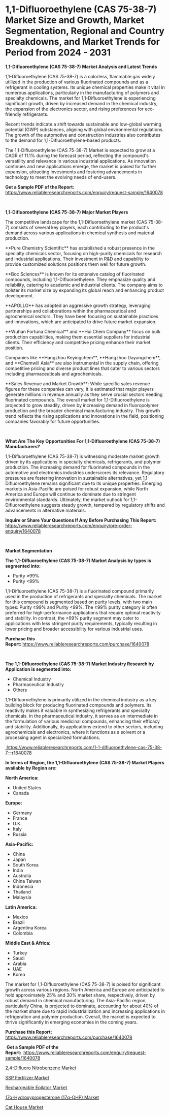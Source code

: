 <p><h1>1,1-Difluoroethylene (CAS 75-38-7) Market Size and Growth, Market Segmentation, Regional and Country Breakdowns, and Market Trends for Period from 2024 -  2031</h1></p><p><strong>1,1-Difluoroethylene (CAS 75-38-7) Market Analysis and Latest Trends</strong></p>
<p><p>1,1-Difluoroethylene (CAS 75-38-7) is a colorless, flammable gas widely utilized in the production of various fluorinated compounds and as a refrigerant in cooling systems. Its unique chemical properties make it vital in numerous applications, particularly in the manufacturing of polymers and specialty chemicals. The market for 1,1-Difluoroethylene is experiencing significant growth, driven by increased demand in the chemical industry, the expansion of the electronics sector, and rising preferences for eco-friendly refrigerants.</p><p>Recent trends indicate a shift towards sustainable and low-global warming potential (GWP) substances, aligning with global environmental regulations. The growth of the automotive and construction industries also contributes to the demand for 1,1-Difluoroethylene-based products.</p><p>The 1,1-Difluoroethylene (CAS 75-38-7) Market is expected to grow at a CAGR of 11.1% during the forecast period, reflecting the compound's versatility and relevance in various industrial applications. As innovation continues and new applications emerge, the market is poised for further expansion, attracting investments and fostering advancements in technology to meet the evolving needs of end-users.</p></p>
<p><strong>Get a Sample PDF of the Report:&nbsp;</strong> <a href="https://www.reliableresearchreports.com/enquiry/request-sample/1640078?utm_campaign=28&utm_medium=2&utm_source=Github&utm_content=ia&utm_term=25092024&utm_id=11-difluoroethylene-cas-75-38-7">https://www.reliableresearchreports.com/enquiry/request-sample/1640078</a></p>
<p>&nbsp;</p>
<p><strong>1,1-Difluoroethylene (CAS 75-38-7) Major Market Players</strong></p>
<p><p>The competitive landscape for the 1,1-Difluoroethylene market (CAS 75-38-7) consists of several key players, each contributing to the product's demand across various applications in chemical synthesis and material production. </p><p>**Pure Chemistry Scientific** has established a robust presence in the specialty chemicals sector, focusing on high-purity chemicals for research and industrial applications. Their investment in R&D and capability to provide customized solutions positions them well for future growth.</p><p>**Boc Sciences** is known for its extensive catalog of fluorinated compounds, including 1,1-Difluoroethylene. They emphasize quality and reliability, catering to academic and industrial clients. The company aims to bolster its market size by expanding its global reach and enhancing product development.</p><p>**APOLLO** has adopted an aggressive growth strategy, leveraging partnerships and collaborations within the pharmaceutical and agrochemical sectors. They have been focusing on sustainable practices and innovations, which are anticipated to drive future market expansion.</p><p>**Wuhan Fortuna Chemical** and **Hui Chem Company** focus on bulk production capabilities, making them essential suppliers for industrial clients. Their efficiency and competitive pricing enhance their market position.</p><p>Companies like **Hangzhou Keyingchem**, **Hangzhou Dayangchem**, and **Chemwill Asia** are also instrumental in the supply chain, offering competitive pricing and diverse product lines that cater to various sectors including pharmaceuticals and agrochemicals.</p><p>**Sales Revenue and Market Growth**: While specific sales revenue figures for these companies can vary, it is estimated that major players generate millions in revenue annually as they serve crucial sectors needing fluorinated compounds. The overall market for 1,1-Difluoroethylene is projected to grow steadily, driven by increasing demand in fluoropolymer production and the broader chemical manufacturing industry. This growth trend reflects the rising applications and innovations in the field, positioning companies favorably for future opportunities.</p></p>
<p>&nbsp;</p>
<p><strong>What Are The Key Opportunities For 1,1-Difluoroethylene (CAS 75-38-7) Manufacturers?</strong></p>
<p><p>1,1-Difluoroethylene (CAS 75-38-7) is witnessing moderate market growth driven by its applications in specialty chemicals, refrigerants, and polymer production. The increasing demand for fluorinated compounds in the automotive and electronics industries underscores its relevance. Regulatory pressures are fostering innovation in sustainable alternatives, yet 1,1-Difluoroethylene remains significant due to its unique properties. Emerging markets in Asia-Pacific are poised for robust expansion, while North America and Europe will continue to dominate due to stringent environmental standards. Ultimately, the market outlook for 1,1-Difluoroethylene suggests steady growth, tempered by regulatory shifts and advancements in alternative materials.</p></p>
<p><strong>Inquire or Share Your Questions If Any Before Purchasing This Report:</strong> <a href="https://www.reliableresearchreports.com/enquiry/pre-order-enquiry/1640078?utm_campaign=28&utm_medium=2&utm_source=Github&utm_content=ia&utm_term=25092024&utm_id=11-difluoroethylene-cas-75-38-7">https://www.reliableresearchreports.com/enquiry/pre-order-enquiry/1640078</a></p>
<p>&nbsp;</p>
<p><strong>Market Segmentation</strong></p>
<p><strong>The 1,1-Difluoroethylene (CAS 75-38-7) Market Analysis by types is segmented into:</strong></p>
<p><ul><li>Purity ≥99%</li><li>Purity <99%</li></ul></p>
<p><p>1,1-Difluoroethylene (CAS 75-38-7) is a fluorinated compound primarily used in the production of refrigerants and specialty chemicals. The market for this compound is segmented based on purity levels, with two main types: Purity ≥99% and Purity <99%. The ≥99% purity category is often preferred for high-performance applications that require optimal reactivity and stability. In contrast, the <99% purity segment may cater to applications with less stringent purity requirements, typically resulting in lower pricing and broader accessibility for various industrial uses.</p></p>
<p><strong>Purchase this Report:&nbsp;</strong><a href="https://www.reliableresearchreports.com/purchase/1640078?utm_campaign=28&utm_medium=2&utm_source=Github&utm_content=ia&utm_term=25092024&utm_id=11-difluoroethylene-cas-75-38-7">https://www.reliableresearchreports.com/purchase/1640078</a></p>
<p>&nbsp;</p>
<p><strong>The 1,1-Difluoroethylene (CAS 75-38-7) Market Industry Research by Application is segmented into:</strong></p>
<p><ul><li>Chemical Industry</li><li>Pharmaceutical Industry</li><li>Others</li></ul></p>
<p><p>1,1-Difluoroethylene is primarily utilized in the chemical industry as a key building block for producing fluorinated compounds and polymers. Its reactivity makes it valuable in synthesizing refrigerants and specialty chemicals. In the pharmaceutical industry, it serves as an intermediate in the formulation of various medicinal compounds, enhancing their efficacy and stability. Additionally, its applications extend to other sectors, including agrochemicals and electronics, where it functions as a solvent or a processing agent in specialized formulations.</p></p>
<p><a href="https://www.reliableresearchreports.com/1-1-difluoroethylene-cas-75-38-7--r1640078?utm_campaign=28&utm_medium=2&utm_source=Github&utm_content=ia&utm_term=25092024&utm_id=11-difluoroethylene-cas-75-38-7">&nbsp;https://www.reliableresearchreports.com/1-1-difluoroethylene-cas-75-38-7--r1640078</a></p>
<p><strong>In terms of Region, the 1,1-Difluoroethylene (CAS 75-38-7) Market Players available by Region are:</strong></p>
<p>
    <p> <strong> North America: </strong>
        <ul>
            <li>United States</li>
            <li>Canada</li>
        </ul>
        </p> 
    <p> <strong> Europe: </strong>
        <ul>
            <li>Germany</li>
            <li>France</li>
            <li>U.K.</li>
            <li>Italy</li>
            <li>Russia</li>
        </ul>
        </p> 
    <p> <strong> Asia-Pacific: </strong>
        <ul>
            <li>China</li>
            <li>Japan</li>
            <li>South Korea</li>
            <li>India</li>
            <li>Australia</li>
            <li>China Taiwan</li>
            <li>Indonesia</li>
            <li>Thailand</li>
            <li>Malaysia</li>
        </ul>
        </p> 
    <p> <strong> Latin America: </strong>
        <ul>
            <li>Mexico</li>
            <li>Brazil</li>
            <li>Argentina Korea</li>
            <li>Colombia</li>
        </ul>
        </p> 
    <p> <strong> Middle East & Africa: </strong>
        <ul>
            <li>Turkey</li>
            <li>Saudi</li>
            <li>Arabia</li>
            <li>UAE</li>
            <li>Korea</li>
        </ul>
    </p>
    </p>
<p><p>The market for 1,1-Difluoroethylene (CAS 75-38-7) is poised for significant growth across various regions. North America and Europe are anticipated to hold approximately 25% and 30% market share, respectively, driven by robust demand in chemical manufacturing. The Asia-Pacific region, particularly China, is projected to dominate, accounting for about 40% of the market share due to rapid industrialization and increasing applications in refrigeration and polymer production. Overall, the market is expected to thrive significantly in emerging economies in the coming years.</p></p>
<p><strong>Purchase this Report: </strong><a href="https://www.reliableresearchreports.com/purchase/1640078?utm_campaign=28&utm_medium=2&utm_source=Github&utm_content=ia&utm_term=25092024&utm_id=11-difluoroethylene-cas-75-38-7">https://www.reliableresearchreports.com/purchase/1640078</a></p>
<p>&nbsp;<strong>Get a Sample PDF of the Report:&nbsp;&nbsp;</strong><a href="https://www.reliableresearchreports.com/enquiry/request-sample/1640078?utm_campaign=28&utm_medium=2&utm_source=Github&utm_content=ia&utm_term=25092024&utm_id=11-difluoroethylene-cas-75-38-7">https://www.reliableresearchreports.com/enquiry/request-sample/1640078</a></p>
<p><strong></strong></p>
<p><p><a href="https://github.com/LilianFaulkner65/Market-Research-Report-List-1/blob/main/24-difluoro-nitrobenzene-market.md?utm_campaign=28&utm_medium=2&utm_source=Github&utm_content=ia&utm_term=25092024&utm_id=11-difluoroethylene-cas-75-38-7">2,4-Difluoro Nitrobenzene Market</a></p><p><a href="https://www.linkedin.com/pulse/ssp-fertilizer-market-size-growing-cagr-98-report-covers-lpmef?utm_campaign=28&utm_medium=2&utm_source=Github&utm_content=ia&utm_term=25092024&utm_id=11-difluoroethylene-cas-75-38-7">SSP Fertilizer Market</a></p><p><a href="https://issuu.com/reportprime-2/docs/rechargeable-epilator-market-size-2_5eb342a95a2ee5?utm_campaign=28&utm_medium=2&utm_source=Github&utm_content=ia&utm_term=25092024&utm_id=11-difluoroethylene-cas-75-38-7">Rechargeable Epilator Market</a></p><p><a href="https://github.com/RuthLucas64/Market-Research-Report-List-1/blob/main/17a-hydroxyprogesterone-17a-ohp-market.md?utm_campaign=28&utm_medium=2&utm_source=Github&utm_content=ia&utm_term=25092024&utm_id=11-difluoroethylene-cas-75-38-7">17α-Hydroxyprogesterone (17α-OHP) Market</a></p><p><a href="https://issuu.com/reportprime-2/docs/cat-house-market-size-2030.pptx_b2126ad8eef9b8?utm_campaign=28&utm_medium=2&utm_source=Github&utm_content=ia&utm_term=25092024&utm_id=11-difluoroethylene-cas-75-38-7">Cat House Market</a></p></p>